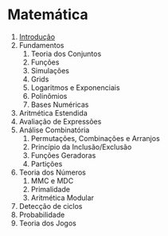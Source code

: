 Matemática
==========

1. [Introdução](text/Introducao.md)
1. Fundamentos
    1. Teoria dos Conjuntos
    1. Funções
    1. Simulações
    1. Grids
    1. Logaritmos e Exponenciais
    1. Polinômios
    1. Bases Numéricas
1. Aritmética Estendida
1. Avaliação de Expressões
1. Análise Combinatória
    1. Permutações, Combinações e Arranjos
    1. Princípio da Inclusão/Exclusão
    1. Funções Geradoras
    1. Partições
1. Teoria dos Números
    1. MMC e MDC
    1. Primalidade
    1. Aritmética Modular
1. Detecção de ciclos
1. Probabilidade
1. Teoria dos Jogos
